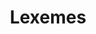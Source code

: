 ---
title: "Lexemes"

categories: ['']

tags: ['Lexemes']

arwords: 'الوحدات المعجمية'

arexps: []

enwords: ['Lexemes']

enexps: []

arlexicons: 'و'

enlexicons: 'L'

authors: ['Ruqayya Roshdy']

translators: ['']

citations: 'مقدمة في حوسبة اللغة العربية'

sources: 'مركز الملك عبدالله بن عبدالعزيز الدولي لخدمة اللغة العربية'

slug: ""
---